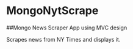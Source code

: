 # MongoNytScrape

##Mongo News Scraper App using MVC design

Scrapes news from NY Times and displays it.